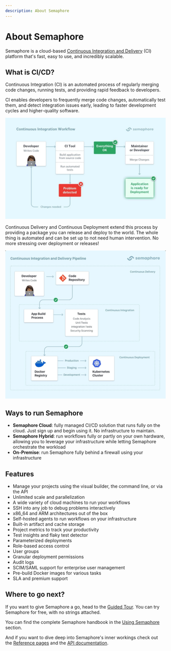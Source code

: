 ```yaml
---
description: About Semaphore
---
```


# About Semaphore

Semaphore is a cloud-based [Continuous Integration and Delivery](https://semaphoreci.com/continuous-integration) (CI) platform that's fast, easy to use, and incredibly scalable.

## What is CI/CD?

Continuous Integration (CI) is an automated process of regularly merging code changes, running tests, and providing rapid feedback to developers.

CI enables developers to frequently merge code changes, automatically test them, and detect integration issues early, leading to faster development cycles and higher-quality software.

![CI Workflow](./tour/img/ci-workflow.jpg)

Continuous Delivery and Continuous Deployment extend this process by providing a package you can release and deploy to the world. The whole thing is automated and can be set up to not need human intervention. No more stressing over deployment or releases!

![CD Workflow](./tour/img/cd-workflow.jpg)

## Ways to run Semaphore

- **Semaphore Cloud**: fully managed CI/CD solution that runs fully on the cloud. Just sign up and begin using it. No infrastructure to maintain.
- **Semaphore Hybrid**: run workflows fully or partly on your own hardware, allowing you to leverage your infrastructure while letting Semaphore orchestrate the workload
- **On-Premise**: run Semaphore fully behind a firewall using your infrastructure

## Features

- Manage your projects using the visual builder, the command line, or via the API
- Unlimited scale and parallelization
- A wide variety of cloud machines to run your workflows
- SSH into any job to debug problems interactively
- x86_64 and ARM architectures out of the box
- Self-hosted agents to run workflows on your infrastructure
- Built-in artifact and cache storage
- Project metrics to track your productivity
- Test insights and flaky test detector
- Parameterized deployments
- Role-based access control
- User groups
- Granular deployment permissions
- Audit logs
- SCIM/SAML support for enterprise user management
- Pre-build Docker images for various tasks
- SLA and premium support

## Where to go next?

If you want to give Semaphore a go, head to the [Guided Tour](./guided-tour). You can try Semaphore for free, with no strings attached.

You can find the complete Semaphore handbook in the [Using Semaphore](../using-semaphore/jobs) section.

And if you want to dive deep into Semaphore's inner workings check out the [Reference pages](../reference/semaphore-cli) and the [API documentation](../openapi-spec/semaphore-public-api.info.mdx).

